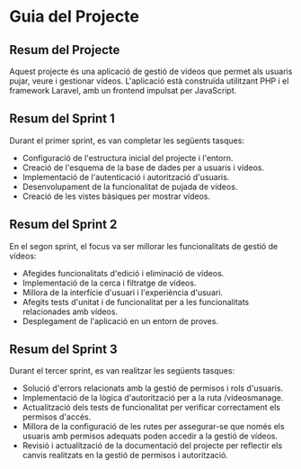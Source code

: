 # Guia del Projecte

## Resum del Projecte
Aquest projecte és una aplicació de gestió de vídeos que permet als usuaris pujar, veure i gestionar vídeos. L'aplicació està construïda utilitzant PHP i el framework Laravel, amb un frontend impulsat per JavaScript.

## Resum del Sprint 1
Durant el primer sprint, es van completar les següents tasques:
- Configuració de l'estructura inicial del projecte i l'entorn.
- Creació de l'esquema de la base de dades per a usuaris i vídeos.
- Implementació de l'autenticació i autorització d'usuaris.
- Desenvolupament de la funcionalitat de pujada de vídeos.
- Creació de les vistes bàsiques per mostrar vídeos.

## Resum del Sprint 2
En el segon sprint, el focus va ser millorar les funcionalitats de gestió de vídeos:
- Afegides funcionalitats d'edició i eliminació de vídeos.
- Implementació de la cerca i filtratge de vídeos.
- Millora de la interfície d'usuari i l'experiència d'usuari.
- Afegits tests d'unitat i de funcionalitat per a les funcionalitats relacionades amb vídeos.
- Desplegament de l'aplicació en un entorn de proves.

## Resum del Sprint 3
Durant el tercer sprint, es van realitzar les següents tasques:
- Solució d'errors relacionats amb la gestió de permisos i rols d'usuaris.
- Implementació de la lògica d'autorització per a la ruta /videosmanage.
- Actualització dels tests de funcionalitat per verificar correctament els permisos d'accés.
- Millora de la configuració de les rutes per assegurar-se que només els usuaris amb permisos adequats poden accedir a la gestió de vídeos.
- Revisió i actualització de la documentació del projecte per reflectir els canvis realitzats en la gestió de permisos i autorització.
